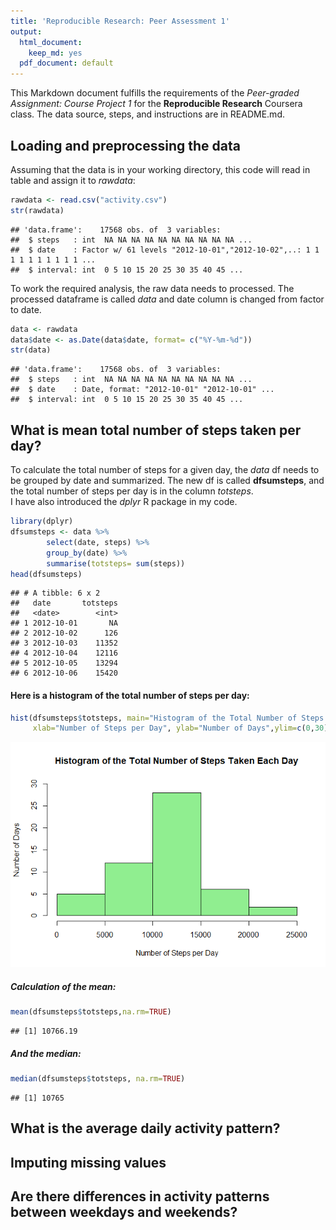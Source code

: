 ```yaml
---
title: 'Reproducible Research: Peer Assessment 1'
output:
  html_document:
    keep_md: yes
  pdf_document: default
---
```

This Markdown document fulfills the requirements of the *Peer-graded Assignment: Course Project 1* for the 
**Reproducible Research** Coursera class. The data source, steps, and instructions are in README.md.

## Loading and preprocessing the data

Assuming that the data is in your working directory, this code will read in table and assign it to *rawdata*:


```r
rawdata <- read.csv("activity.csv")
str(rawdata)
```

```
## 'data.frame':	17568 obs. of  3 variables:
##  $ steps   : int  NA NA NA NA NA NA NA NA NA NA ...
##  $ date    : Factor w/ 61 levels "2012-10-01","2012-10-02",..: 1 1 1 1 1 1 1 1 1 1 ...
##  $ interval: int  0 5 10 15 20 25 30 35 40 45 ...
```

To work the required analysis, the raw data needs to processed. The processed dataframe is called *data* and date column is changed from factor to date.


```r
data <- rawdata
data$date <- as.Date(data$date, format= c("%Y-%m-%d"))
str(data)
```

```
## 'data.frame':	17568 obs. of  3 variables:
##  $ steps   : int  NA NA NA NA NA NA NA NA NA NA ...
##  $ date    : Date, format: "2012-10-01" "2012-10-01" ...
##  $ interval: int  0 5 10 15 20 25 30 35 40 45 ...
```


## What is mean total number of steps taken per day?


To calculate the total number of steps for a given day, the *data* df needs to be grouped by date and summarized. The new df is called **dfsumsteps**, and the total number of steps per day is in the column *totsteps*.  
I have also introduced the *dplyr* R package in my code.


```r
library(dplyr)
dfsumsteps <- data %>%
        select(date, steps) %>%
        group_by(date) %>%
        summarise(totsteps= sum(steps))
head(dfsumsteps)
```

```
## # A tibble: 6 x 2
##   date       totsteps
##   <date>        <int>
## 1 2012-10-01       NA
## 2 2012-10-02      126
## 3 2012-10-03    11352
## 4 2012-10-04    12116
## 5 2012-10-05    13294
## 6 2012-10-06    15420
```


#### Here is a histogram of the total number of steps per day:


```r
hist(dfsumsteps$totsteps, main="Histogram of the Total Number of Steps Taken Each Day",
     xlab="Number of Steps per Day", ylab="Number of Days",ylim=c(0,30), col="lightgreen")
```

![](PA1_template_files/figure-html/unnamed-chunk-4-1.png)<!-- -->

##### Calculation of the **mean**:


```r
mean(dfsumsteps$totsteps,na.rm=TRUE)
```

```
## [1] 10766.19
```


##### And the **median**:

```r
median(dfsumsteps$totsteps, na.rm=TRUE)
```

```
## [1] 10765
```


## What is the average daily activity pattern?



## Imputing missing values



## Are there differences in activity patterns between weekdays and weekends?

